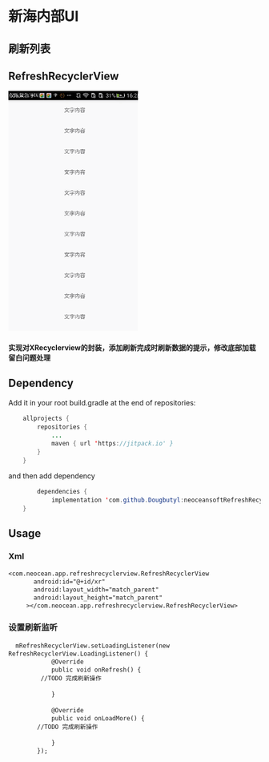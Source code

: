 # 新海内部UI
## 刷新列表  
## RefreshRecyclerView
![image](https://github.com/Dougbutyl/neoceansoftRefreshRecyclerviewUI/blob/master/screen/devicescreen.gif)
#### 实现对XRecyclerview的封装，添加刷新完成时刷新数据的提示，修改底部加载留白问题处理

## Dependency
Add it in your root build.gradle at the end of repositories:
``` Java
 	allprojects {
		repositories {
			...
			maven { url 'https://jitpack.io' }
		}
	}
 ```
 and then add dependency
``` Java
 		dependencies {
	        implementation 'com.github.Dougbutyl:neoceansoftRefreshRecyclerviewUI:1.0'
	}


 ```
 ## Usage
 ### Xml
 ```
<com.neocean.app.refreshrecyclerview.RefreshRecyclerView
        android:id="@+id/xr"
        android:layout_width="match_parent"
        android:layout_height="match_parent"
      ></com.neocean.app.refreshrecyclerview.RefreshRecyclerView>
```
### 设置刷新监听
```
  mRefreshRecyclerView.setLoadingListener(new RefreshRecyclerView.LoadingListener() {
            @Override
            public void onRefresh() {
	   	 //TODO 完成刷新操作
               
            }

            @Override
            public void onLoadMore() {
		//TODO 完成刷新操作
               
            }
        });
```



 
